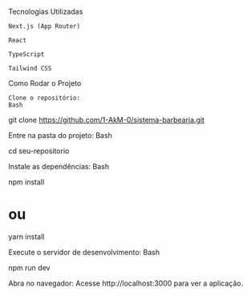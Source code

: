 Tecnologias Utilizadas

    Next.js (App Router)

    React

    TypeScript

    Tailwind CSS

Como Rodar o Projeto

    Clone o repositório:
    Bash
    
git clone https://github.com/1-AkM-0/sistema-barbearia.git

Entre na pasta do projeto:
Bash

cd seu-repositorio

Instale as dependências:
Bash

npm install
# ou
yarn install

Execute o servidor de desenvolvimento:
Bash

npm run dev

Abra no navegador:
Acesse http://localhost:3000 para ver a aplicação.
